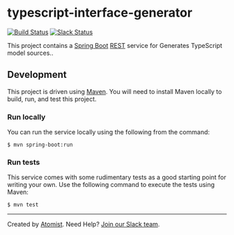 # typescript-interface-generator

[![Build Status](https://travis-ci.org/com.atomist/typescript-interface-generator.svg?branch=master)](https://travis-ci.org/com.atomist/typescript-interface-generator)
[![Slack Status](https://join.atomist.com/badge.svg)](https://join.atomist.com)

This project contains a [Spring Boot][boot] [REST][rest] service for Generates TypeScript model sources..

[boot]: https://projects.spring.io/spring-boot/
[rest]: https://en.wikipedia.org/wiki/Representational_state_transfer

## Development

This project is driven using [Maven][mvn].  You will need to install
Maven locally to build, run, and test this project.

[mvn]: https://maven.apache.org/

### Run locally

You can run the service locally using the following from the command:

```
$ mvn spring-boot:run
```

### Run tests

This service comes with some rudimentary tests as a good starting
point for writing your own.  Use the following command to execute the
tests using Maven:

```
$ mvn test
```

---
Created by [Atomist][atomist].
Need Help?  [Join our Slack team][slack].

[atomist]: https://www.atomist.com/
[slack]: https://join.atomist.com/
